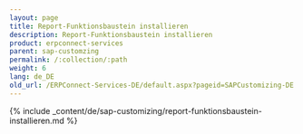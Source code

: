 ```yaml
---
layout: page
title: Report-Funktionsbaustein installieren
description: Report-Funktionsbaustein installieren
product: erpconnect-services
parent: sap-customzing
permalink: /:collection/:path
weight: 6
lang: de_DE
old_url: /ERPConnect-Services-DE/default.aspx?pageid=SAPCustomizing-DE:report-funktionsbaustein-installieren
---
```


{% include _content/de/sap-customizing/report-funktionsbaustein-installieren.md  %}